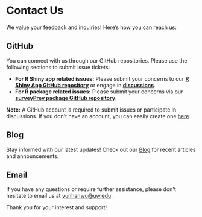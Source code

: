 # Contact Us

We value your feedback and inquiries! Here’s how you can reach us:

## GitHub

You can connect with us through our GitHub repositories. Please use the following sections to submit issue tickets:

- **For R Shiny app related issues:** Please submit your concerns to our <a href="https://github.com/wu-thomas/SurveyPrevRShiny/issues" target="_blank"><strong>R Shiny App GitHub repository</strong></a> or engage in <a href="https://github.com/wu-thomas/SurveyPrevRShiny/discussions" target="_blank"><strong>discussions</strong></a>.
- **For R package related issues:** Please submit your concerns via our <a href="https://github.com/richardli/surveyPrev/issues" target="_blank"><strong>surveyPrev package GitHub repository</strong></a>.

**Note:** A GitHub account is required to submit issues or participate in discussions. If you don't have an account, you can easily create one <a href="https://github.com/join" target="_blank">here</a>.

## Blog

Stay informed with our latest updates! Check out our [Blog](../blog/index.md) for recent articles and announcements.

## Email

If you have any questions or require further assistance, please don't hesitate to email us at <span style="color:#007BFF;">yunhanwu@uw.edu</span>.

Thank you for your interest and support!
